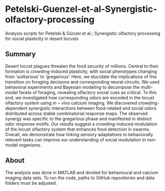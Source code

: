 # Petelski-Guenzel-et-al-Synergistic-olfactory-processing
Analysis scripts for Petelski & Günzel et al.; Synergistic olfactory 
processing for social plasticity in desert locusts

## Summary
Desert locust plagues threaten the food security of millions. Central to 
their formation is crowding-induced plasticity, with social phenotypes 
changing from ‘solitarious’ to ‘gregarious‘. Here, we elucidate the 
implications of this transition on foraging decisions and corresponding 
neural circuits. We used behavioral experiments and Bayesian modeling to 
decompose the multi-modal facets of foraging, revealing olfactory social 
cues as critical. To this end, we investigated how corresponding odors are 
encoded in the locust olfactory system using $in-vivo$ calcium imaging. 
We discovered crowding-dependent synergistic interactions between 
food-related and social odors distributed across stable combinatorial 
response maps. The observed synergy was specific to the gregarious phase 
and manifested in distinct odor response motifs. Our results suggest a 
crowding-induced modulation of the locust olfactory system that enhances 
food detection in swarms. Overall, we demonstrate how linking sensory 
adaptations to behaviorally relevant tasks can improve our understanding 
of social modulation in non-model organisms.

## About
The analysis was done in MATLAB and divided for behavioural and calcium 
imaging data sets. To run the code, paths to GitHub repositories and 
data folders must be adjusted.